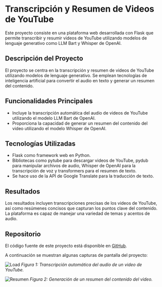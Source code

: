 # Transcripción y Resumen de Videos de YouTube

Este proyecto consiste en una plataforma web desarrollada con Flask que permite transcribir y resumir videos de YouTube utilizando modelos de lenguaje generativo como LLM Bart y Whisper de OpenAI.

## Descripción del Proyecto

El proyecto se centra en la transcripción y resumen de videos de YouTube utilizando modelos de lenguaje generativo. Se emplean tecnologías de inteligencia artificial para convertir el audio en texto y generar un resumen del contenido.

## Funcionalidades Principales

- Incluye la transcripción automática del audio de videos de YouTube utilizando el modelo LLM Bart de OpenAI.
- Proporciona la capacidad de generar un resumen del contenido del video utilizando el modelo Whisper de OpenAI.

## Tecnologías Utilizadas

- Flask como framework web en Python.
- Bibliotecas como pytube para descargar videos de YouTube, pydub para manipular archivos de audio, Whisper de OpenAI para la transcripción de voz y transformers para el resumen de texto.
- Se hace uso de la API de Google Translate para la traducción de texto.

## Resultados

Los resultados incluyen transcripciones precisas de los videos de YouTube, así como resúmenes concisos que capturan los puntos clave del contenido. La plataforma es capaz de manejar una variedad de temas y acentos de audio.

## Repositorio

El código fuente de este proyecto está disponible en [GitHub](https://github.com/mariano4659/Projects/tree/main/Youtube%20video%20transcribe%20and%20summarize).


A continuación se muestran algunas capturas de pantalla del proyecto:

![Load](https://raw.githubusercontent.com/mariano4659/Projects/main/Youtube%20video%20transcribe%20and%20summarize/Captura%20de%20pantalla%202024-03-31%20122818.png)
*Figura 1: Transcripción automática del audio de un video de YouTube.*

![Resumen](https://raw.githubusercontent.com/mariano4659/Projects/main/Youtube%20video%20transcribe%20and%20summarize/Captura%20de%20pantalla%202024-03-31%20134133.png)
*Figura 2: Generación de un resumen del contenido del video.*
